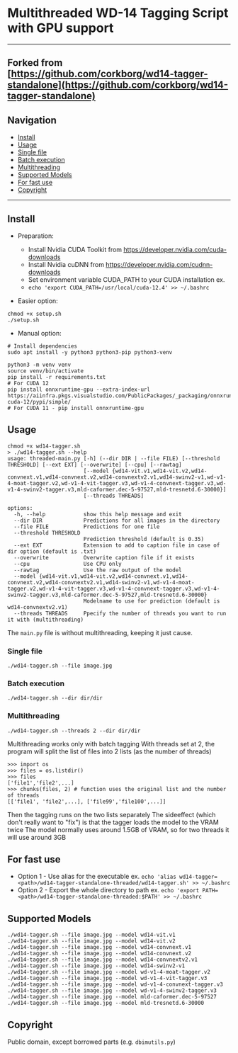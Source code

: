 # Multithreaded WD-14 Tagging Script with GPU support
---
Forked from [https://github.com/corkborg/wd14-tagger-standalone](https://github.com/corkborg/wd14-tagger-standalone)
---
## Navigation
- [Install](#install)
- [Usage](#usage)
- [Single file](#single-file)
- [Batch execution](#batch-execution)
- [Multithreading](#multithreading)
- [Supported Models](#supported-models)
- [For fast use](#for-fast-use)
- [Copyright](#copyright)
---
## Install
- Preparation:
  - Install Nvidia CUDA Toolkit from https://developer.nvidia.com/cuda-downloads
  - Install Nvidia cuDNN from https://developer.nvidia.com/cudnn-downloads
  - Set environment variable CUDA_PATH to your CUDA installation ex.
  - ```echo 'export CUDA_PATH=/usr/local/cuda-12.4' >> ~/.bashrc```

- Easier option:
```
chmod +x setup.sh
./setup.sh
```
- Manual option:
```
# Install dependencies
sudo apt install -y python3 python3-pip python3-venv

python3 -m venv venv
source venv/bin/activate
pip install -r requirements.txt
# For CUDA 12
pip install onnxruntime-gpu --extra-index-url https://aiinfra.pkgs.visualstudio.com/PublicPackages/_packaging/onnxruntime-cuda-12/pypi/simple/
# For CUDA 11 - pip install onnxruntime-gpu
```
## Usage

```
chmod +x wd14-tagger.sh
> ./wd14-tagger.sh --help
usage: threaded-main.py [-h] (--dir DIR | --file FILE) [--threshold THRESHOLD] [--ext EXT] [--overwrite] [--cpu] [--rawtag]
                        [--model {wd14-vit.v1,wd14-vit.v2,wd14-convnext.v1,wd14-convnext.v2,wd14-convnextv2.v1,wd14-swinv2-v1,wd-v1-4-moat-tagger.v2,wd-v1-4-vit-tagger.v3,wd-v1-4-convnext-tagger.v3,wd-v1-4-swinv2-tagger.v3,mld-caformer.dec-5-97527,mld-tresnetd.6-30000}]
                        [--threads THREADS]

options:
  -h, --help            show this help message and exit
  --dir DIR             Predictions for all images in the directory
  --file FILE           Predictions for one file
  --threshold THRESHOLD
                        Prediction threshold (default is 0.35)
  --ext EXT             Extension to add to caption file in case of dir option (default is .txt)
  --overwrite           Overwrite caption file if it exists
  --cpu                 Use CPU only
  --rawtag              Use the raw output of the model
  --model {wd14-vit.v1,wd14-vit.v2,wd14-convnext.v1,wd14-convnext.v2,wd14-convnextv2.v1,wd14-swinv2-v1,wd-v1-4-moat-tagger.v2,wd-v1-4-vit-tagger.v3,wd-v1-4-convnext-tagger.v3,wd-v1-4-swinv2-tagger.v3,mld-caformer.dec-5-97527,mld-tresnetd.6-30000}
                        Modelname to use for prediction (default is wd14-convnextv2.v1)
  --threads THREADS     Ppecify the number of threads you want to run it with (multithreading)
```
The `main.py` file is without multithreading, keeping it just cause.

### Single file

```
./wd14-tagger.sh --file image.jpg
```

### Batch execution

```
./wd14-tagger.sh --dir dir/dir
```

### Multithreading
```
./wd14-tagger.sh --threads 2 --dir dir/dir
```
Multithreading works only with batch tagging
With threads set at 2, the program will split the list of files into 2 lists (as the number of threads)
```
>>> import os
>>> files = os.listdir()
>>> files
['file1','file2',...]
>>> chunks(files, 2) # function uses the original list and the number of threads
[['file1', 'file2',...], ['file99','file100',...]]
```
Then the tagging runs on the two lists separately
The sideeffect (which don't really want to "fix") is that the tagger loads the model to the VRAM twice
The model normally uses around 1.5GB of VRAM, so for two threads it will use around 3GB

## For fast use
- Option 1 - Use alias for the executable ex. `echo 'alias wd14-tagger=<path>/wd14-tagger-standalone-threaded/wd14-tagger.sh' >> ~/.bashrc`
- Option 2 - Export the whole directory to path ex. `echo 'export PATH=<path>/wd14-tagger-standalone-threaded:$PATH' >> ~/.bashrc`

## Supported Models

```
./wd14-tagger.sh --file image.jpg --model wd14-vit.v1
./wd14-tagger.sh --file image.jpg --model wd14-vit.v2
./wd14-tagger.sh --file image.jpg --model wd14-convnext.v1
./wd14-tagger.sh --file image.jpg --model wd14-convnext.v2
./wd14-tagger.sh --file image.jpg --model wd14-convnextv2.v1
./wd14-tagger.sh --file image.jpg --model wd14-swinv2-v1
./wd14-tagger.sh --file image.jpg --model wd-v1-4-moat-tagger.v2
./wd14-tagger.sh --file image.jpg --model wd-v1-4-vit-tagger.v3
./wd14-tagger.sh --file image.jpg --model wd-v1-4-convnext-tagger.v3
./wd14-tagger.sh --file image.jpg --model wd-v1-4-swinv2-tagger.v3
./wd14-tagger.sh --file image.jpg --model mld-caformer.dec-5-97527
./wd14-tagger.sh --file image.jpg --model mld-tresnetd.6-30000
```

## Copyright

Public domain, except borrowed parts (e.g. `dbimutils.py`)
